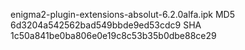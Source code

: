 enigma2-plugin-extensions-absolut-6.2.0alfa.ipk
MD5 6d3204a542562bad549bbde9ed53cdc9
SHA 1c50a841be0ba806e0e19c8c53b35b0dbe88ce29

